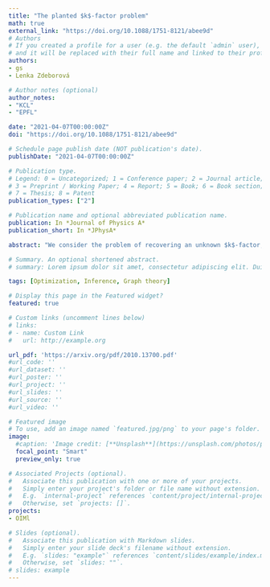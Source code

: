 ```yaml
---
title: "The planted $k$-factor problem"
math: true
external_link: "https://doi.org/10.1088/1751-8121/abee9d"
# Authors
# If you created a profile for a user (e.g. the default `admin` user), write the username (folder name) here
# and it will be replaced with their full name and linked to their profile.
authors:
- gs
- Lenka Zdeborová

# Author notes (optional)
author_notes:
- "KCL"
- "EPFL"

date: "2021-04-07T00:00:00Z"
doi: "https://doi.org/10.1088/1751-8121/abee9d"

# Schedule page publish date (NOT publication's date).
publishDate: "2021-04-07T00:00:00Z"

# Publication type.
# Legend: 0 = Uncategorized; 1 = Conference paper; 2 = Journal article;
# 3 = Preprint / Working Paper; 4 = Report; 5 = Book; 6 = Book section;
# 7 = Thesis; 8 = Patent
publication_types: ["2"]

# Publication name and optional abbreviated publication name.
publication: In *Journal of Physics A*
publication_short: In *JPhysA*

abstract: "We consider the problem of recovering an unknown $k$-factor, hidden in a weighted random graph. For $k=1$ this is the planted matching problem, while the $k=2$ case is closely related to the planted travelling salesman problem. The inference problem is solved by exploiting the information arising from the use of two different distributions for the weights on the edges inside and outside the planted sub-graph. We argue that, in the large size limit, a phase transition can appear between a full and a partial recovery phase as function of the signal-to-noise ratio. We give a criterion for the location of the transition."

# Summary. An optional shortened abstract.
# summary: Lorem ipsum dolor sit amet, consectetur adipiscing elit. Duis posuere tellus ac convallis placerat. Proin tincidunt magna sed ex sollicitudin condimentum.

tags: [Optimization, Inference, Graph theory]

# Display this page in the Featured widget?
featured: true

# Custom links (uncomment lines below)
# links:
# - name: Custom Link
#   url: http://example.org

url_pdf: 'https://arxiv.org/pdf/2010.13700.pdf'
#url_code: ''
#url_dataset: ''
#url_poster: ''
#url_project: ''
#url_slides: ''
#url_source: ''
#url_video: ''

# Featured image
# To use, add an image named `featured.jpg/png` to your page's folder.
image:
  #caption: 'Image credit: [**Unsplash**](https://unsplash.com/photos/pLCdAaMFLTE)'
  focal_point: "Smart"
  preview_only: true

# Associated Projects (optional).
#   Associate this publication with one or more of your projects.
#   Simply enter your project's folder or file name without extension.
#   E.g. `internal-project` references `content/project/internal-project/index.md`.
#   Otherwise, set `projects: []`.
projects:
- OIMl

# Slides (optional).
#   Associate this publication with Markdown slides.
#   Simply enter your slide deck's filename without extension.
#   E.g. `slides: "example"` references `content/slides/example/index.md`.
#   Otherwise, set `slides: ""`.
# slides: example
---
```

